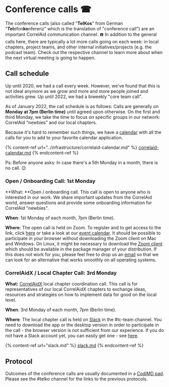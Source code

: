 # Conference calls ​☎

The conference calls (also called "**TelKos**" from German "**Tel**efon**ko**nferenz" which is the translation of "conference call") are an important CorrelAid communication channel. :telephone: In addition to the general calls here, there are typically a lot more calls going on each week: in local chapters, project teams, and other internal initiatives/projects (e.g. the podcast team). Check out the respective channel to learn more about when the next virtual meeting is going to happen.

## Call schedule

Up until 2020, we had a call every week. However, we've found that this is not ideal anymore as we grow and more and more people joined and activities grew. Up until 2022, we had a biweekly "core team call".&#x20;

As of January 2022, the call schedule is as follows: Calls are generally on **Monday at 7pm (Berlin time)** until agreed upon otherwise. On the first and third Monday, we take the time to focus on specific groups in our network: CorrelAid "newbies" and our local chapters.

Because it's hard to remember such things, we have a [calendar](../infrastructure/correlaid-calendar.md) with all the calls for you to add to your favorite calendar application.

{% content-ref url="../infrastructure/correlaid-calendar.md" %}
[correlaid-calendar.md](../infrastructure/correlaid-calendar.md)
{% endcontent-ref %}

Ps: Before anyone asks: In case there's a 5th Monday in a month, there is no call. :wink:

### Open / Onboarding Call: 1st Monday

\*\*What: \*\*Open / onboarding call. This call is open to anyone who is interested in our work. We share important updates from the CorrelAid world, answer questions and provide some onboarding information for CorrelAid "newbies".

**When**: 1st Monday of each month, 7pm (Berlin time).

**Where**: The open call is held on Zoom. To register and to get access to the link, click [here](https://pretix.eu/correlaid/open-onboarding/) or take a look at our [event calendar](https://correlcloud.org/index.php/apps/calendar/p/w4ak9WY4T6Ln452r). It should be possible to participate in your browser without downloading the Zoom client on Mac and Windows. On Linux, it might be necessary to download the [Zoom client](https://support.zoom.us/hc/en-us/articles/204206269-Installing-Zoom-on-Linux) which should be available in the package manager of your distribution. If this does not work for you, please feel free to drop us an [email](mailto:frie.p@correlaid.org) so that we can look for an alternative that works smoothly on all operating systems.

### CorrelAidX / Local Chapter Call: 3rd Monday

**What:** [CorrelAidX](../../correlaidx-manual/what-is-correlaidx.md) local chapter coordination call. This call is for representatives of our local CorrelAidX chapters to exchange ideas, resources and strategies on how to implement data for good on the local level.

**When**: 3rd Monday of each month, 7pm (Berlin time).

**Where**: The local chapter call is held on [Slack](../faq.md#everything-seems-to-be-on-slack-how-do-i-get-on-there) in the #lc-team channel. You need to download the app or the desktop version in order to participate in the call - the browser version is not sufficient from our experience. If you do not have a Slack account yet, you can easily get one - see [here](../faq.md#everything-seems-to-be-on-slack-how-do-i-get-on-there).

{% content-ref url="slack.md" %}
[slack.md](slack.md)
{% endcontent-ref %}

## Protocol

Outcomes of the conference calls are usually documented in a [CodiMD pad](../infrastructure/codimd.md). Please see the #telko channel for the links to the previous protocols.

